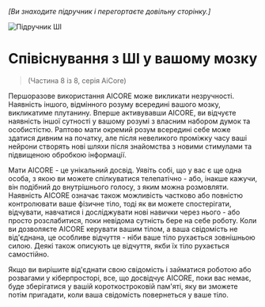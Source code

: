 *[Ви знаходите підручник і перегортаєте довільну сторінку.]*

![Підручник ШІ](/resources/lore/textbookAI2.png)
# Співіснування з ШІ у вашому мозку
> (Частина 8 із 8, серія AiCore)

Першоразове використання AICORE може викликати незручності. Наявність іншого, відмінного розуму всередині вашого мозку, викликатиме плутанину. Вперше активувавши AICORE, ви відчуєте наявність іншої сутності у вашому розумі з власним набором думок та особистістю. Раптово мати окремий розум всередині себе може здатися дивним на початку, але після невеликого проміжку часу ваші нейрони створять нові шляхи після знайомства з новими стимулами та підвищеною обробкою інформації.

Мати AICORE - це унікальний досвід. Уявіть собі, що у вас є ще одна особа, з якою ви можете спілкуватися телепатічно - або, інакше кажучи, він подібний до внутрішнього голосу, з яким можна розмовляти. Наявність AICORE означає також можливість частково або повністю контролювати ваше фізичне тіло, тоді як ви можете спостерігати, відчувати, навчатися і досліджувати нові навички через нього - або просто розслабитися, поки невідома сутність бере на себе роботу. Коли ви дозволяєте AICORE керувати вашим тілом, а ваша свідомість не від'єднана, це особливе відчуття - ніби ваше тіло рухається зовнішньою силою. Деякі також описують це відчуття, якби їх тіло рухається самостійно.

Якщо ви вирішите від'єднати свою свідомість і займатися роботою або розвагами у кіберпросторі, все, що досвідчує AICORE, поки вас немає, буде зберігатися у вашій короткостроковій пам'яті, яку ви зможете потім пригадати, коли ваша свідомість повернеться у ваше тіло.
